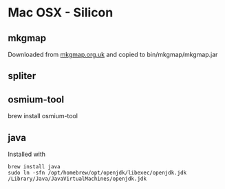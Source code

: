 # Mac OSX - Silicon

## mkgmap

Downloaded from [mkgmap.org.uk](http://www.mkgmap.org.uk/download/mkgmap.html) and copied to bin/mkgmap/mkgmap.jar

## spliter

## osmium-tool

brew install osmium-tool

## java

Installed with
```shell
brew install java
sudo ln -sfn /opt/homebrew/opt/openjdk/libexec/openjdk.jdk /Library/Java/JavaVirtualMachines/openjdk.jdk
```